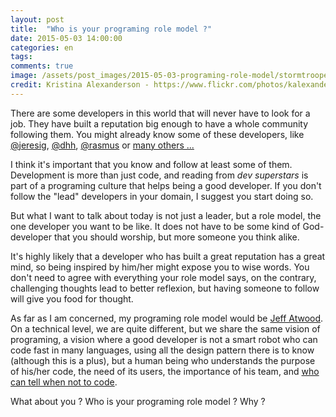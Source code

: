 ```yaml
---
layout: post
title:  "Who is your programing role model ?"
date: 2015-05-03 14:00:00
categories: en 
tags: 
comments: true
image: /assets/post_images/2015-05-03-programing-role-model/stormtrooper.jpg
credit: Kristina Alexanderson - https://www.flickr.com/photos/kalexanderson/5861331902
---
```


There are some developers in this world that will never have to look for a job. They have built a reputation big enough to have a whole community following them. You might already know some of these developers, like [@jeresig](http://twitter.com/jeresig), [@dhh](http://twitter.com), [@rasmus](http://twitter.com/rasmus) or [many others ...](http://mashable.com/2009/06/04/developers-tips-twitter/)

I think it's important that you know and follow at least some of them. Development is more than just code, and reading from _dev superstars_  is part of a programing culture that helps being a good developer. If you don't follow the "lead" developers in your domain, I suggest you start doing so.

But what I want to talk about today is not just a leader, but a role model, the one developer you want to be like. It does not have to be some kind of God-developer that you should worship, but more someone you think alike.

It's highly likely that a developer who has built a great reputation has a great mind, so being inspired by him/her might expose you to wise words. You don't need to agree with everything your role model says, on the contrary, challenging thoughts lead to better reflexion, but having someone to follow will give you food for thought.

As far as I am concerned, my programing role model would be [Jeff Atwood](http://blog.codinghorror.com/). On a technical level, we are quite different, but we share the same vision of programing, a vision where a good developer is not a smart robot who can code fast in many languages, using all the design pattern there is to know (although this is a plus), but a human being who understands the purpose of his/her code, the need of its users, the importance of his team, and [who can tell when not to code](http://blog.codinghorror.com/can-your-team-pass-the-elevator-test/).

What about you ? Who is your programing role model ? Why ?
